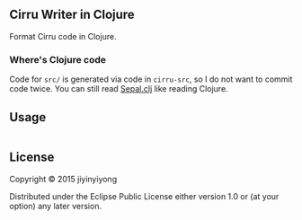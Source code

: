 
## Cirru Writer in Clojure

Format Cirru code in Clojure.

### Where's Clojure code

Code for `src/` is generated via code in `cirru-src`, so I do not want to commit code twice.
You can still read [Sepal.clj](https://github.com/Cirru/sepal.clj) like reading Clojure.

## Usage

```clojure
```

## License

Copyright © 2015 jiyinyiyong

Distributed under the Eclipse Public License either version 1.0 or (at
your option) any later version.
